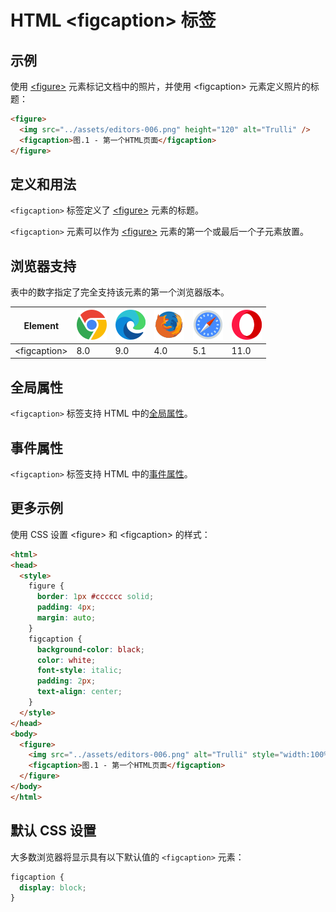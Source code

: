 HTML \<figcaption> 标签
===

## 示例

使用 [\<figure>](./figure.md) 元素标记文档中的照片，并使用 \<figcaption> 元素定义照片的标题：

```html idoc:preview:iframe
<figure>
  <img src="../assets/editors-006.png" height="120" alt="Trulli" />
  <figcaption>图.1 - 第一个HTML页面</figcaption>
</figure>
```
<!--rehype:style=min-height: 200px;-->

## 定义和用法

`<figcaption>` 标签定义了 [\<figure>](./figure.md) 元素的标题。

`<figcaption>` 元素可以作为 [\<figure>](./figure.md) 元素的第一个或最后一个子元素放置。

## 浏览器支持

表中的数字指定了完全支持该元素的第一个浏览器版本。

| Element | ![chrome][1] | ![edge][2] | ![firefox][3] | ![safari][4] | ![opera][5] |
| ----- | --- | --- | --- | --- | --- |
| \<figcaption> | 8.0 | 9.0 | 4.0 | 5.1 | 11.0 |

## 全局属性

`<figcaption>` 标签支持 HTML 中的[全局属性](../reference/standardattributes.md)。

## 事件属性

`<figcaption>` 标签支持 HTML 中的[事件属性](../reference/eventattributes.md)。

## 更多示例

使用 CSS 设置 \<figure> 和 \<figcaption> 的样式：

```html idoc:preview:iframe
<html>
<head>
  <style>
    figure {
      border: 1px #cccccc solid;
      padding: 4px;
      margin: auto;
    }
    figcaption {
      background-color: black;
      color: white;
      font-style: italic;
      padding: 2px;
      text-align: center;
    }
  </style>
</head>
<body>
  <figure>
    <img src="../assets/editors-006.png" alt="Trulli" style="width:100%">
    <figcaption>图.1 - 第一个HTML页面</figcaption>
  </figure>
</body>
</html>
```

## 默认 CSS 设置

大多数浏览器将显示具有以下默认值的 `<figcaption>` 元素：

```css
figcaption {
  display: block;
}
```

[1]: ../assets/chrome.svg
[2]: ../assets/edge.svg
[3]: ../assets/firefox.svg
[4]: ../assets/safari.svg
[5]: ../assets/opera.svg